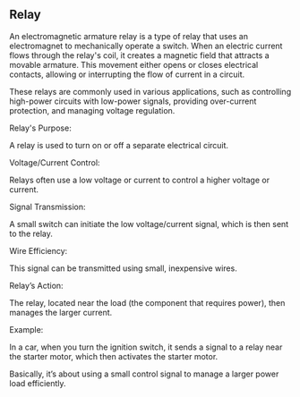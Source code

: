 ## Relay

An electromagnetic armature relay is a type of relay that uses an electromagnet to mechanically operate a switch. When an electric current flows through the relay's coil, it creates a magnetic field that attracts a movable armature. This movement either opens or closes electrical contacts, allowing or interrupting the flow of current in a circuit.

These relays are commonly used in various applications, such as controlling high-power circuits with low-power signals, providing over-current protection, and managing voltage regulation.

Relay's Purpose: 

A relay is used to turn on or off a separate electrical circuit.

Voltage/Current Control: 

Relays often use a low voltage or current to control a higher voltage or current.

Signal Transmission: 

A small switch can initiate the low voltage/current signal, which is then sent to the relay.

Wire Efficiency: 

This signal can be transmitted using small, inexpensive wires.

Relay’s Action: 

The relay, located near the load (the component that requires power), then manages the larger current.

Example: 

In a car, when you turn the ignition switch, it sends a signal to a relay near the starter motor, which then activates the starter motor.

Basically, it’s about using a small control signal to manage a larger power load efficiently.
